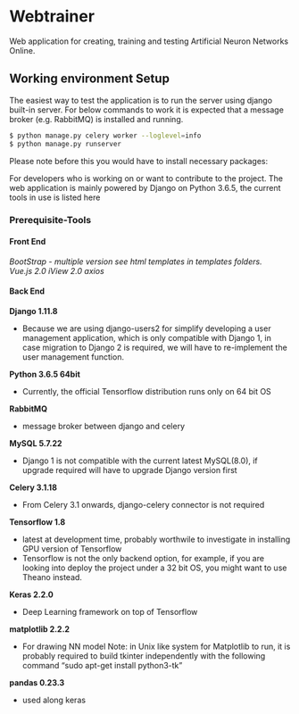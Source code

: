 # Webtrainer
Web application for creating, training and testing Artificial Neuron Networks Online.

## Working environment Setup

The easiest way to test the application is to run the server using django built-in server.
For below commands to work it is expected that a message broker (e.g. RabbitMQ) is installed and running.

```sh
$ python manage.py celery worker --loglevel=info
$ python manage.py runserver
```

Please note before this you would have to install necessary packages:

For developers who is working on or want to contribute to the project. The web application is mainly powered by Django on Python 3.6.5, the current tools in use is listed here

### Prerequisite-Tools

#### Front End
*BootStrap - multiple version see html templates in templates folders.* <br />
*Vue.js 2.0*
*iView 2.0*
*axios*

#### Back End
**Django 1.11.8**
- Because we are using django-users2 for simplify developing a user management application, which is only compatible with Django 1, in case migration to Django 2 is required, we will have to re-implement the user management function.

**Python 3.6.5 64bit**
- Currently, the official Tensorflow distribution runs only on 64 bit OS

**RabbitMQ**
- message broker between django and celery

**MySQL 5.7.22**
- Django 1 is not compatible with the current latest MySQL(8.0), if upgrade required will have to upgrade Django version first

**Celery 3.1.18**
- From Celery 3.1 onwards, django-celery connector is not required

**Tensorflow 1.8**
- latest at development time, probably worthwile to investigate in installing GPU version of Tensorflow
- Tensorflow is not the only backend option, for example, if you are looking into deploy the project under a 32 bit
OS, you might want to use Theano instead.

**Keras 2.2.0**
- Deep Learning framework on top of Tensorflow

**matplotlib 2.2.2**
- For drawing NN model Note: in Unix like system for Matplotlib to run, it is probably required to build tkinter independently with the following command “sudo apt-get install python3-tk”

**pandas 0.23.3**
- used along keras
